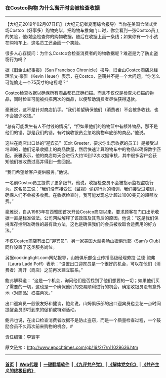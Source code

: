 ### 在Costco购物 为什么离开时会被检查收据
------------------------

<p>
 【大纪元2019年02月07日讯】（大纪元记者夏雨综合报导）当你在美国仓储式卖场Costco（好事多）购物完毕，把购物车推向门口时，你会看到一张Costco员工的笑脸，他/她会检查你的购物收据，随后在收据上画一条线；如果你有一个小孩在购物车上，这名员工还会画一个笑脸。
</p>
<p>
 很多人心存疑问：为什么Costco会检查消费者的购物收据呢？难道是为了防止盗窃行为吗？
</p>
<p>
 据《旧金山纪事报》（San Francisco Chronicle）报导，旧金山Costco商店总经理凯文‧豪雅（Kevin Heuer）表示，在Costco，盗窃并不是一个大问题。“你怎么可能偷走一个75英寸的电视呢？”
</p>
<p>
 Costco检查收据以确保所有商品都已正确扫描。而且不仅仅是检查未扫描的物品，同时检查可能被扫描两次的商品，以便帮助消费者尽快获得退款。
</p>
<p>
 豪雅说，这不是针对商店扒手。“我们希望确保他们（消费者）不会被多收钱，也不会被少收钱。”
</p>
<p>
 “总有可能发生有人不付钱的情况”，“但如果他们的购物篮中有额外物品，那不是他们的错。那是我们的错。有时候收银员会忽略购物车底部的商品。”他说。
</p>
<p>
 这些在商店出口处的“迎宾员”（Exit Greeter，要求你出示收据的员工）是接受过培训的，他们记录收据上的商品数量，然后快速计算购物车中的物品以确保数字匹配。豪雅表示，他的商店每天会进行大约10到12次收据审核，其中很多客户会获知他们被收费过高并得到一些回报。
</p>
<p>
 “我们希望给客户提供服务。”他说。
</p>
<p>
 一名前Costco员工提供了更多细节。他说，收据检查员不会被指示监视盗窃行为。这名员工说：“我们没有接受过（监视）偷窃行为的培训，我们接受过培训，确保人们不会被多收费。在收据检查时，我可能发现总计超过1000美元的超额收费。”
</p>
<p>
 豪雅说，自从1983年在西雅图首次开设Costco商店以来，要求顾客在门口出示收据一直是标准做法。公司网站解释了该政策及其背后的原因。他说：“这是我们保持库存控制准确性的最有效方法，这也是确保我们的会员被收取合适费用的好方法。”
</p>
<p>
 不仅Costco商店有出口“迎宾员”，另一家美国大型卖场山姆俱乐部（Sam’s Club）同样设置了这类服务岗位。
</p>
<p>
 另据cookinglight.com网站报导，山姆俱乐部企业传播高级经理劳拉‧兰德‧鲍弗（Laura Ladd Poff）表示：“设置出口迎宾员是一个很好的机会，可以在他们（消费者）离开（商店）之前再次建立联系。”
</p>
<p>
 鲍弗解释道： “这是一个机会，询问他们是否找到了他们想要的一切；如果他们买了需要的一切，这也是一个确保他们的交易顺利进行的机会，确定收银员没有意外地（对商品）扫描两次。”
</p>
<p>
 出口迎宾员一般很友好和健谈，鲍弗说，山姆俱乐部的出口迎宾员也会花一点时间提醒会员即将到来的促销或特别活动。
</p>
<p>
 鲍弗也说，在出口检查消费者收据不是防止盗窃，而是一个质量检查过程，一个鼓励会员不久再次前来购物的机会。#
</p>
<p>
 责任编辑：李寰宇
</p>

原文链接：http://www.epochtimes.com/gb/19/2/7/n11029636.htm


------------------------
#### [首页](https://github.com/gfw-breaker/banned-news/blob/master/README.md) &nbsp;|&nbsp; [Web代理](https://github.com/labour-camp/helloworld) &nbsp;|&nbsp; [一键翻墙软件](https://github.com/gfw-breaker/nogfw/blob/master/README.md) &nbsp;| [《九评共产党》](https://github.com/gfw-breaker/9ping.md/blob/master/README.md#九评之一评共产党是什么) | [《解体党文化》](https://github.com/gfw-breaker/jtdwh.md/blob/master/README.md) | [《共产主义的终极目的》](https://github.com/gfw-breaker/gczydzjmd.md/blob/master/README.md)

